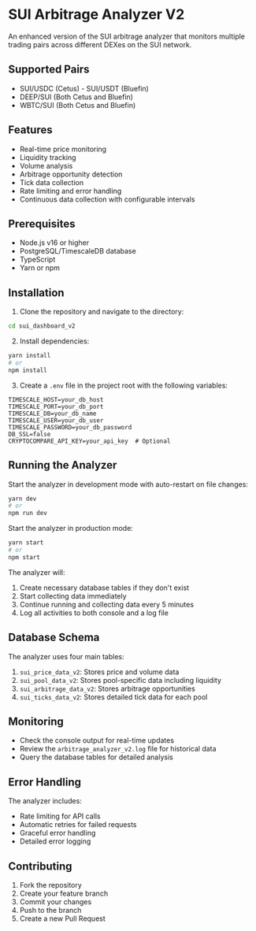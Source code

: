 # SUI Arbitrage Analyzer V2

An enhanced version of the SUI arbitrage analyzer that monitors multiple trading pairs across different DEXes on the SUI network.

## Supported Pairs

- SUI/USDC (Cetus) - SUI/USDT (Bluefin)
- DEEP/SUI (Both Cetus and Bluefin)
- WBTC/SUI (Both Cetus and Bluefin)

## Features

- Real-time price monitoring
- Liquidity tracking
- Volume analysis
- Arbitrage opportunity detection
- Tick data collection
- Rate limiting and error handling
- Continuous data collection with configurable intervals

## Prerequisites

- Node.js v16 or higher
- PostgreSQL/TimescaleDB database
- TypeScript
- Yarn or npm

## Installation

1. Clone the repository and navigate to the directory:
```bash
cd sui_dashboard_v2
```

2. Install dependencies:
```bash
yarn install
# or
npm install
```

3. Create a `.env` file in the project root with the following variables:
```env
TIMESCALE_HOST=your_db_host
TIMESCALE_PORT=your_db_port
TIMESCALE_DB=your_db_name
TIMESCALE_USER=your_db_user
TIMESCALE_PASSWORD=your_db_password
DB_SSL=false
CRYPTOCOMPARE_API_KEY=your_api_key  # Optional
```

## Running the Analyzer

Start the analyzer in development mode with auto-restart on file changes:
```bash
yarn dev
# or
npm run dev
```

Start the analyzer in production mode:
```bash
yarn start
# or
npm start
```

The analyzer will:
1. Create necessary database tables if they don't exist
2. Start collecting data immediately
3. Continue running and collecting data every 5 minutes
4. Log all activities to both console and a log file

## Database Schema

The analyzer uses four main tables:

1. `sui_price_data_v2`: Stores price and volume data
2. `sui_pool_data_v2`: Stores pool-specific data including liquidity
3. `sui_arbitrage_data_v2`: Stores arbitrage opportunities
4. `sui_ticks_data_v2`: Stores detailed tick data for each pool

## Monitoring

- Check the console output for real-time updates
- Review the `arbitrage_analyzer_v2.log` file for historical data
- Query the database tables for detailed analysis

## Error Handling

The analyzer includes:
- Rate limiting for API calls
- Automatic retries for failed requests
- Graceful error handling
- Detailed error logging

## Contributing

1. Fork the repository
2. Create your feature branch
3. Commit your changes
4. Push to the branch
5. Create a new Pull Request 